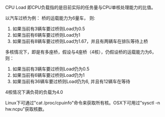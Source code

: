 CPU Load 即CPU负载指的是目前实际的任务量与CPU单核处理能力的比值。

以汽车过桥为例：
桥的运载能力为6量车， 则:

1. 如果当前有3辆车要过桥则Load为0.5
2. 如果当前有6辆车要过桥则Load为1
3. 如果当前有8辆车要过桥则Load为1.67，并且有两辆车在排队等待上桥

多核情况下，即是有多座桥，假设与4座桥（4核），仍假设桥的运载能力为6，则：

1. 如果当前有3辆车要过桥则Load仍为0.5
2. 如果当前有6辆车要过桥则Load仍为1
3. 如果当前有36辆车要过桥则Load仍为6, 并且有12辆车在等待

4核情况下满负荷的负载为4.0

Linux下可通过"cat /proc/cpuinfo"命令来获取所有核。OSX下可用过"sysctl -n hw.ncpu"获取核数。


